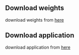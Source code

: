 ## Download weights
download weights from [here](https://drive.google.com/file/d/1hjurLQDz7i_Pn3DxD5TdeZP-bZ63M2Ao/view?usp=sharing)  

## Download application
download application from [here](https://drive.google.com/drive/folders/1NGXCr7V_oYK3k7TjjDAGAXUbzs78Wk0D?usp=sharing)  
